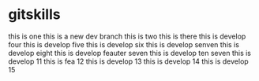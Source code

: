 # gitskills
this is one
this is a new dev branch
this is two
this is there
this is develop four
this is develop five
this is develop six
this is develop senven
this is develop eight
this is develop feauter seven
this is develop ten seven
this is develop 11
this is fea     12
this is develop 13
this is develop 14
this is develop 15
